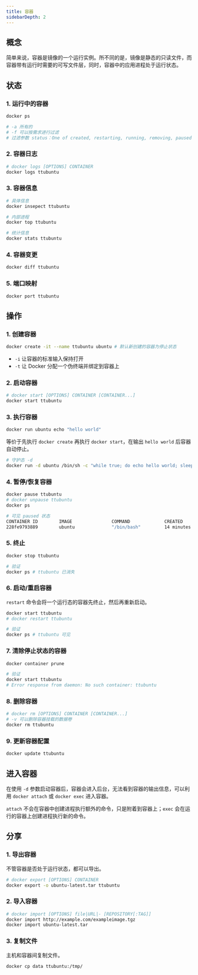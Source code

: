 ```yaml
---
title: 容器
sidebarDepth: 2
---
```


## 概念

简单来说，容器是镜像的一个运行实例。所不同的是，镜像是静态的只读文件，而容器带有运行时需要的可写文件层，同时，容器中的应用进程处于运行状态。



## 状态

### 1. 运行中的容器

```bash
docker ps

# -a 所有的
# -f 可以按需求进行过滤
# 过滤参数 status：One of created, restarting, running, removing, paused, exited, or dead
```

### 2. 容器日志

```bash
# docker logs [OPTIONS] CONTAINER
docker logs ttubuntu
```

### 3. 容器信息

```bash
# 具体信息
docker insepect ttubuntu

# 内部进程
docker top ttubuntu

# 统计信息
docker stats ttubuntu
```

### 4. 容器变更

```bash
docker diff ttubuntu
```

### 5. 端口映射

```bash
docker port ttubuntu
```







## 操作

### 1. 创建容器

```bash
docker create -it --name ttubuntu ubuntu # 默认新创建的容器为停止状态
```

+ `-i` 让容器的标准输入保持打开
+ `-t` 让 Docker 分配一个伪终端并绑定到容器上

### 2. 启动容器

```bash
# docker start [OPTIONS] CONTAINER [CONTAINER...]
docker start ttubuntu
```

### 3. 执行容器

```bash
docker run ubuntu echo "hello world"
```

等价于先执行 `docker create` 再执行 `docker start`，在输出 `hello world` 后容器自动停止。

```bash
# 守护态 -d
docker run -d ubuntu /bin/sh -c "while true; do echo hello world; sleep 1;done"
```

### 4. 暂停/恢复容器

```bash
docker pause ttubuntu
# docker unpause ttubuntu
docker ps

# 可见 paused 状态
CONTAINER ID        IMAGE               COMMAND             CREATED             STATUS                   PORTS               NAMES
228fe9793889        ubuntu              "/bin/bash"         14 minutes ago      Up 14 minutes (Paused)                       ttubuntu
```

### 5. 终止

```bash
docker stop ttubuntu

# 验证
docker ps # ttubuntu 已消失
```

### 6. 启动/重启容器

`restart` 命令会将一个运行态的容器先终止，然后再重新启动。

```bash
docker start ttubuntu
# docker restart ttubuntu

# 验证
docker ps # ttubuntu 可见
```

### 7. 清除停止状态的容器

```bash
docker container prune

# 验证
docker start ttubuntu
# Error response from daemon: No such container: ttubuntu
```

### 8. 删除容器

```bash
# docker rm [OPTIONS] CONTAINER [CONTAINER...]
# -v 可以删除容器挂载的数据卷
docker rm ttubuntu
```

### 9. 更新容器配置

```bash
docker update ttubuntu
```





## 进入容器

在使用 `-d` 参数启动容器后，容器会进入后台，无法看到容器的输出信息，可以利用 `docker attach` 或 `docker exec` 进入容器。

`attach` 不会在容器中创建进程执行额外的命令，只是附着到容器上；`exec` 会在运行的容器上创建进程执行新的命令。



## 分享

### 1. 导出容器

不管容器是否处于运行状态，都可以导出。

```bash
# docker export [OPTIONS] CONTAINER
docker export -o ubuntu-latest.tar ttubuntu
```

### 2. 导入容器

```bash
# docker import [OPTIONS] file|URL|- [REPOSITORY[:TAG]]
docker import http://example.com/exampleimage.tgz
docker import ubuntu-latest.tar
```

### 3. 复制文件

主机和容器间复制文件。

```bash
docker cp data ttubuntu:/tmp/
```

